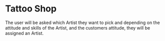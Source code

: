 # Tattoo Shop

The user will be asked which Artist they want to pick and depending on the attitude and skills of the Artist, and the customers attitude, they will be assigned an Artist.
